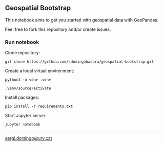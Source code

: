 ## Geospatial Bootstrap

This notebook aims to get you started with geospatial data with GeoPandas.

Feel free to fork this repository and/or create issues.

### Run notebook

Clone repository:

`git clone https://github.com/sdomingobasora/geospatial-bootstrap.git`

Create a local virtual environment:

`python3 -m venv .venv`

`.venv/source/activate`

Install packages:

`pip install -r requirements.txt`

Start Jupyter server:

`jupyter notebook`

---

[sergi.domingo@urv.cat](mailto:sergi.domingo@urv.cat?subject=Geospatial%20Bootstrap)
